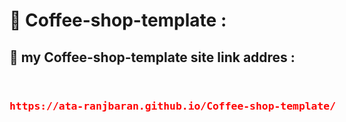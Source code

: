 <h1>📝 Coffee-shop-template  :</h1>
<h2> 🔗 my Coffee-shop-template  site link addres :
</h2>
<div style="display:flex;justify-contect:center;" align=center>
<h3>

<pre style="color:red">https://ata-ranjbaran.github.io/Coffee-shop-template/</pre>
  </h3>
  
</div>
